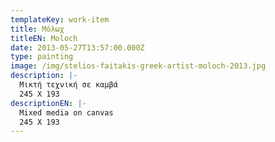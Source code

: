 ```yaml
---
templateKey: work-item
title: Μόλωχ
titleEN: Moloch
date: 2013-05-27T13:57:00.000Z
type: painting
image: /img/stelios-faitakis-greek-artist-moloch-2013.jpg
description: |-
  Μικτή τεχνική σε καμβά
  245 X 193 
descriptionEN: |-
  Mixed media on canvas
  245 X 193
---
```

